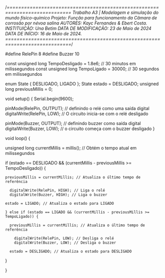 /*============================================================================
  Trabalho A3 | Modelagem e simulação do mundo físico-químico
  Projeto: Função para funcionamento da Câmara de corrosão por névoa salina
  AUTORES: Kayc Fernandes & Ebert Costa.
  INSTITUIÇÃO: Una Betim
  DATA DE MODIFICAÇÃO: 23 de Maio de 2024
  DATA DE INÍCIO: 16 de Maio de 2024.
  =============================================================================*/

#define RelePin 8
#define Buzzer 10

const unsigned long TempoDesligado = 1.8e6; // 30 minutos em milissegundos
const unsigned long TempoLigado = 30000; // 30 segundos em milissegundos

enum State { DESLIGADO, LIGADO };
State estado = DESLIGADO;
unsigned long previousMillis = 0;

void setup() {
  Serial.begin(9600);

  pinMode(RelePin, OUTPUT); // definindo o relé como uma saída digital
  digitalWrite(RelePin, LOW); // O circuito inicia-se com o relé desligado

  pinMode(Buzzer, OUTPUT); // definindo buzzer como saída digital
  digitalWrite(Buzzer, LOW); // o circuito começa com o buzzer desligado
}

void loop() {
  
  unsigned long currentMillis = millis(); // Obtém o tempo atual em milissegundos

  if (estado == DESLIGADO && (currentMillis - previousMillis >= TempoDesligado)) {

    previousMillis = currentMillis; // Atualiza o último tempo de referência

      digitalWrite(RelePin, HIGH); // Liga o relé
      digitalWrite(Buzzer, HIGH); // Liga o buzzer

    estado = LIGADO; // Atualiza o estado para LIGADO

    } else if (estado == LIGADO && (currentMillis - previousMillis >= TempoLigado)) {

      previousMillis = currentMillis; // Atualiza o último tempo de referência

        digitalWrite(RelePin, LOW); // Desliga o relé
        digitalWrite(Buzzer, LOW); // Desliga o buzzer

      estado = DESLIGADO; // Atualiza o estado para DESLIGADO
  }

}